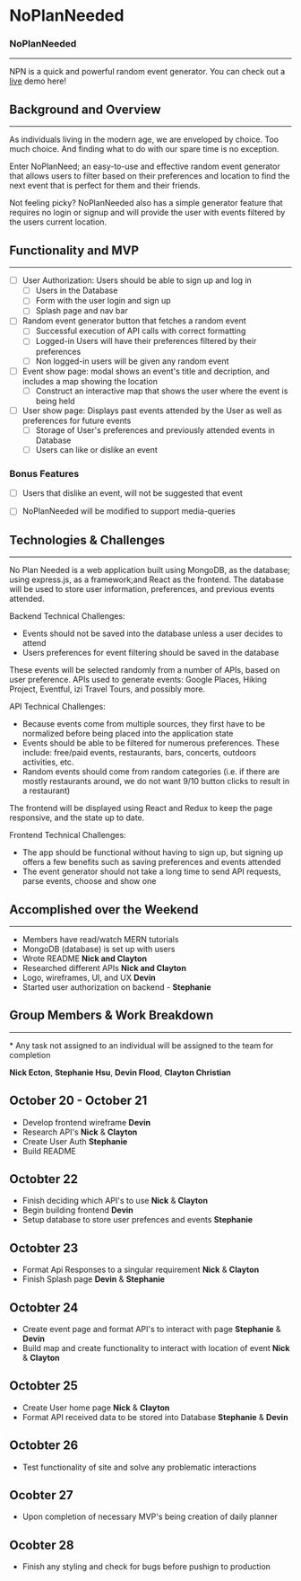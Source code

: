 # NoPlanNeeded

### NoPlanNeeded 
---
NPN is a quick and powerful random event generator. You can check out a [live](https://www.google.com) demo here!

## Background and Overview
---
As individuals living in the modern age, we are enveloped by choice. Too much choice. And finding what to do with our spare time is no exception. 

Enter NoPlanNeed; an easy-to-use and effective random event generator that allows users to filter based on their preferences and location to find the next event that is perfect for them and their friends. 

Not feeling picky? NoPlanNeeded also has a simple generator feature that requires no login or signup and will provide the user with events filtered by the users current location.


## Functionality and MVP
---
- [ ] User Authorization: Users should be able to sign up and log in
    - [ ] Users in the Database
    - [ ] Form with the user login and sign up
    - [ ] Splash page and nav bar
- [ ] Random event generator button that fetches a random event
    - [ ] Successful execution of API calls with correct formatting
    - [ ] Logged-in Users will have their preferences filtered by their preferences
    - [ ] Non logged-in users will be given any random event
- [ ] Event show page: modal shows an event's title and decription, and includes a map showing the location
    - [ ] Construct an interactive map that shows the user where the event is being held
- [ ] User show page: Displays past events attended by the User as well as preferences for future events
    - [ ] Storage of User's preferences and previously attended events in Database
    - [ ] Users can like or dislike an event 
    
### Bonus Features
- [ ] Users that dislike an event, will not be suggested that event
- [ ] NoPlanNeeded will be modified to support media-queries


## Technologies & Challenges
---
No Plan Needed is a web application built using MongoDB, as the database; using express.js, as a framework;and React as the frontend. The database will be used to store user information, preferences, and previous events attended. 

Backend Technical Challenges:
- Events should not be saved into the database unless a user decides to attend
- Users preferences for event filtering should be saved in the database

These events will be selected randomly from a number of APIs, based on user preference. APIs used to generate events: Google Places, Hiking Project, Eventful, izi Travel Tours, and possibly more.

API Technical Challenges:
- Because events come from multiple sources, they first have to be normalized before being placed into the application state
- Events should be able to be filtered for numerous preferences. These include: free/paid events, restaurants, bars, concerts, outdoors activities, etc.
- Random events should come from random categories (i.e. if there are mostly restaurants around, we do not want 9/10 button clicks to result in a restaurant)

The frontend will be displayed using React and Redux to keep the page responsive, and the state up to date.

Frontend Technical Challenges:
- The app should be functional without having to sign up, but signing up offers a few benefits such as saving preferences and events attended
- The event generator should not take a long time to send API requests, parse events, choose and show one

## Accomplished over the Weekend
---
+ Members have read/watch MERN tutorials
+ MongoDB (database) is set up with users
+ Wrote README **Nick and Clayton**
+ Researched different APIs **Nick and Clayton**
+ Logo, wireframes, UI, and UX **Devin**
+ Started user authorization on backend - **Stephanie**

## Group Members & Work Breakdown
---
\* Any task not assigned to an individual will be assigned to the team for completion

**Nick Ecton**, **Stephanie Hsu**, **Devin Flood**, **Clayton Christian**

## October 20 - October 21 
+ Develop frontend wireframe **Devin**
+ Research API's **Nick** & **Clayton**
+ Create User Auth **Stephanie**
+ Build README

## Octobter 22
+ Finish deciding which API's to use **Nick** & **Clayton**
+ Begin building frontend **Devin**
+ Setup database to store user prefences and events **Stephanie**

## Octobter 23
+ Format Api Responses to a singular requirement **Nick** & **Clayton**
+  Finish Splash page **Devin** & **Stephanie**

## Octobter 24
+ Create event page and format API's to interact with page **Stephanie** & **Devin**
+ Build map and create functionality to interact with location of event **Nick** & **Clayton**

## Octobter 25
+ Create User home page **Nick** & **Clayton**
+ Format API received data to be stored into Database **Stephanie** & **Devin**

## Octobter 26
+ Test functionality of site and solve any problematic interactions

## Ocobter 27
+ Upon completion of necessary MVP's being creation of daily planner 

## Ocobter 28
+ Finish any styling and check for bugs before pushign to production


